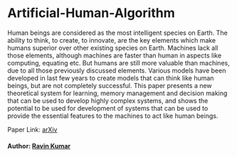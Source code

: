 # Artificial-Human-Algorithm
Human beings are considered as the most intelligent species on Earth. The ability to think, to create, to innovate, are the key elements which make humans superior over other existing species on Earth. Machines lack all those elements, although machines are faster than human in aspects like computing, equating etc. But humans are still more valuable than machines, due to all those previously discussed elements. Various models have been developed in last few years to create models that can think like human beings, but are not completely successful. This paper presents a new theoretical system for learning, memory management and decision making that can be used to develop highly complex systems, and shows the potential to be used for development of systems that can be used to provide the essential features to the machines to act like human beings. 

Paper Link: [arXiv](https://arxiv.org/abs/1907.04698)

#### Author: [Ravin Kumar](https://mr-ravin.github.io)
